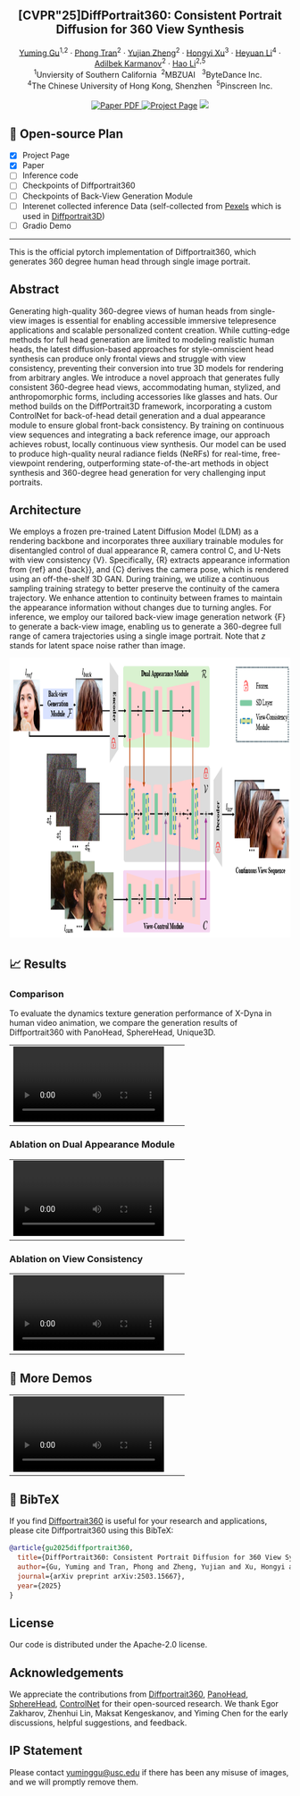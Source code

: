 <p align="center">

  <h2 align="center">[CVPR"25]DiffPortrait360: Consistent Portrait Diffusion for 360 View Synthesis</h2>
  <p align="center">
      <a href="https://freedomgu.github.io/">Yuming Gu</a><sup>1,2</sup>
      ·
      <a href="https://p0lyfish.github.io/portfolio/">Phong Tran</a><sup>2</sup>
    ·  
      <a href="https://paulyzheng.github.io/about/">Yujian Zheng</a><sup>2</sup>
    ·  
      <a href="https://hongyixu37.github.io/homepage/">Hongyi Xu</a><sup>3</sup>
    ·  
      <a href="https://lhyfst.github.io/">Heyuan Li</a><sup>4</sup>
    ·  
      <a href="https://www.linkedin.com/in/adilbek-karmanov?originalSubdomain=ae">Adilbek Karmanov</a><sup>2</sup>
    ·  
      <a href="https://zhangchenxu528.github.io/">Hao Li</a><sup>2,5</sup>
    <br>
    <sup>1</sup>Unviersity of Southern California &nbsp;<sup>2</sup>MBZUAI &nbsp; <sup>3</sup>ByteDance Inc. &nbsp; 
    <br>
    <sup>4</sup>The Chinese University of Hong Kong, Shenzhen&nbsp; <sup>5</sup>Pinscreen Inc.
    <br>
    </br>
        <a href="https://arxiv.org/abs/2503.15667">
        <img src='https://img.shields.io/badge/arXiv-diffportrait360-green' alt='Paper PDF'>
        </a>
        <a href='https://freedomgu.github.io/DiffPortrait360/'>
        <img src='https://img.shields.io/badge/Project_Page-diffportrait360-blue' alt='Project Page'></a>
        <a href='https://huggingface.co/gym890/diffportrait360'>
        <img src='https://img.shields.io/badge/%F0%9F%A4%97%20HuggingFace-Model-yellow'></a>
     </br>
</p>

## 📑 Open-source Plan
- [x] Project Page
- [x] Paper
- [ ] Inference code
- [ ] Checkpoints of Diffportrait360
- [ ] Checkpoints of Back-View Generation Module
- [ ] Interenet collected inference Data (self-collected from [Pexels](https://www.pexels.com/) which is used in [Diffportrait3D](https://github.com/FreedomGu/DiffPortrait3D))
- [ ] Gradio Demo

-----

This is the official pytorch implementation of Diffportrait360, which generates 360 degree human head through single image portrait.

## **Abstract**
Generating high-quality 360-degree views of human heads from single-view images is essential for enabling accessible immersive telepresence applications and scalable personalized content creation.
While cutting-edge methods for full head generation are limited to modeling realistic human heads, the latest diffusion-based approaches for style-omniscient head synthesis can produce only frontal views and struggle with view consistency, preventing their conversion into true 3D models for rendering from arbitrary angles.
We introduce a novel approach that generates fully consistent 360-degree head views, accommodating human, stylized, and anthropomorphic forms, including accessories like glasses and hats. Our method builds on the DiffPortrait3D framework, incorporating a custom ControlNet for back-of-head detail generation and a dual appearance module to ensure global front-back consistency. By training on continuous view sequences and integrating a back reference image, our approach achieves robust, locally continuous view synthesis. Our model can be used to produce high-quality neural radiance fields (NeRFs) for real-time, free-viewpoint rendering, outperforming state-of-the-art methods in object synthesis and 360-degree head generation for very challenging input portraits.

## **Architecture**

We employs a frozen pre-trained Latent Diffusion Model (LDM) as a rendering backbone and incorporates three auxiliary trainable modules for disentangled control of dual appearance R, camera control C, and U-Nets with view consistency {V}. Specifically, {R} extracts appearance information from {ref} and {back}}, and {C} derives the camera pose, which is rendered using an off-the-shelf 3D GAN. During training, we utilize a continuous sampling training strategy to better preserve the continuity of the camera trajectory. We enhance attention to continuity between frames to maintain the appearance information without changes due to turning angles. For inference, we employ our tailored back-view image generation network {F} to generate a back-view image, enabling us to generate a 360-degree full range of camera trajectories using a single image portrait. Note that $z$ stands for latent space noise rather than image. 

<p align="center">
  <img src="./assets/pipeline.png"  height=500>
</p>



## 📈 Results
### Comparison
To evaluate the dynamics texture generation performance of X-Dyna in human video animation, we compare the generation results of Diffportrait360 with PanoHead, SphereHead, Unique3D.
<table class="center">
<td><video src="./assets//Comparsion1.mp4" width="90%"></td>
</table>





### Ablation on Dual Appearance Module
<table align="center">
<td><video src="./assets//dual.mp4" width="90%"></td>
</table>


### Ablation on View Consistency

<table align="center">
<td><video src="./assets//Ablation_seq.mp4" width="90%"></td>
</table>


## 🎥 More Demos

<table align="center">
<td><video src="./assets//Teaser_video.mp4" width="90%"></td>
</table>





## 🔗 BibTeX
If you find [Diffportrait360](https://arxiv.org/abs/2501.10021) is useful for your research and applications, please cite Diffportrait360 using this BibTeX:

```BibTeX
@article{gu2025diffportrait360,
  title={DiffPortrait360: Consistent Portrait Diffusion for 360 View Synthesis},
  author={Gu, Yuming and Tran, Phong and Zheng, Yujian and Xu, Hongyi and Li, Heyuan and Karmanov, Adilbek and Li, Hao},
  journal={arXiv preprint arXiv:2503.15667},
  year={2025}
}
```


## License

Our code is distributed under the Apache-2.0 license.


## Acknowledgements

We appreciate the contributions from [Diffportrait360](https://github.com/guoyww/AnimateDiff), [PanoHead](https://github.com/Boese0601/MagicDance), [SphereHead](https://github.com/tencent/MimicMotion), [ControlNet](https://arxiv.org/abs/2302.05543) for their open-sourced research. We thank Egor Zakharov, Zhenhui Lin, Maksat Kengeskanov, and Yiming Chen for the early discussions, helpful suggestions, and feedback.



## IP Statement
Please contact yuminggu@usc.edu if there has been any misuse of images, and we will promptly remove them.

